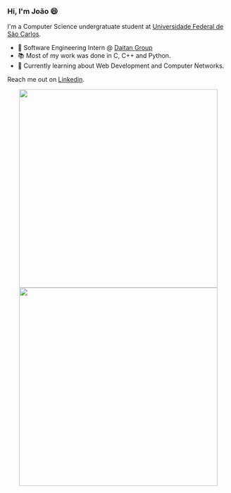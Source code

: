 ### Hi, I'm João 😄 
I'm a Computer Science undergratuate student at [Universidade Federal de São Carlos](https://www2.ufscar.br/).

- 💼  Software Engineering Intern @ [Daitan Group](https://www.daitan.com/)
- 📚  Most of my work was done in C, C++ and Python.
- 📓  Currently learning about Web Development and Computer Networks.

Reach me out on [Linkedin](https://www.linkedin.com/in/joaovicmendes/).

<center>
  <img width="450px" src="https://github-readme-stats.vercel.app/api/top-langs/?username=joaovicmendes&hide=html,tex,Jupyter Notebook, css,java&layout=compact&theme=buefy"/>
  <img width="450px" src="https://github-readme-stats.vercel.app/api?username=joaovicmendes&theme=buefy"/>
</center>

<!--
**joaovicmendes/joaovicmendes** is a ✨ _special_ ✨ repository because its `README.md` (this file) appears on your GitHub profile.

Here are some ideas to get you started:

- 🔭 I’m currently working on ...
- 🌱 I’m currently learning ...
- 👯 I’m looking to collaborate on ...
- 🤔 I’m looking for help with ...
- 💬 Ask me about ...
- 📫 How to reach me: ...
- 😄 Pronouns: ...
- ⚡ Fun fact: ...
-->
